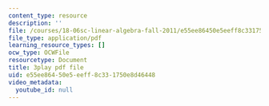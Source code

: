 ```yaml
---
content_type: resource
description: ''
file: /courses/18-06sc-linear-algebra-fall-2011/e55ee86450e5eeff8c331750e8d46448_cdZnhQjJu4I.pdf
file_type: application/pdf
learning_resource_types: []
ocw_type: OCWFile
resourcetype: Document
title: 3play pdf file
uid: e55ee864-50e5-eeff-8c33-1750e8d46448
video_metadata:
  youtube_id: null
---
```

